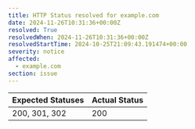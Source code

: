 ```yaml
---
title: HTTP Status resolved for example.com
date: 2024-11-26T10:31:36+00:00Z
resolved: True
resolvedWhen: 2024-11-26T10:31:36+00:00Z
resolvedStartTime: 2024-10-25T21:09:43.191474+00:00
severity: notice
affected:
  - example.com
section: issue
---
```


| Expected Statuses | Actual Status  |
|-------------------|----------------|
| 200, 301, 302 | 200 |
